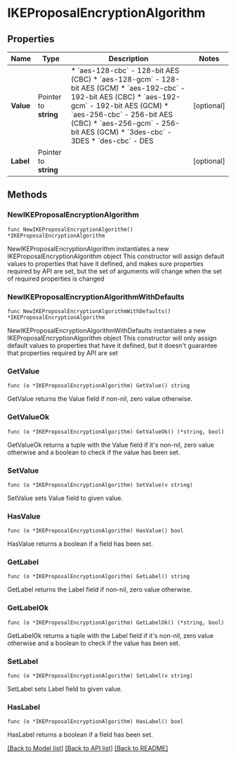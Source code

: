 # IKEProposalEncryptionAlgorithm

## Properties

Name | Type | Description | Notes
------------ | ------------- | ------------- | -------------
**Value** | Pointer to **string** | * &#x60;aes-128-cbc&#x60; - 128-bit AES (CBC) * &#x60;aes-128-gcm&#x60; - 128-bit AES (GCM) * &#x60;aes-192-cbc&#x60; - 192-bit AES (CBC) * &#x60;aes-192-gcm&#x60; - 192-bit AES (GCM) * &#x60;aes-256-cbc&#x60; - 256-bit AES (CBC) * &#x60;aes-256-gcm&#x60; - 256-bit AES (GCM) * &#x60;3des-cbc&#x60; - 3DES * &#x60;des-cbc&#x60; - DES | [optional] 
**Label** | Pointer to **string** |  | [optional] 

## Methods

### NewIKEProposalEncryptionAlgorithm

`func NewIKEProposalEncryptionAlgorithm() *IKEProposalEncryptionAlgorithm`

NewIKEProposalEncryptionAlgorithm instantiates a new IKEProposalEncryptionAlgorithm object
This constructor will assign default values to properties that have it defined,
and makes sure properties required by API are set, but the set of arguments
will change when the set of required properties is changed

### NewIKEProposalEncryptionAlgorithmWithDefaults

`func NewIKEProposalEncryptionAlgorithmWithDefaults() *IKEProposalEncryptionAlgorithm`

NewIKEProposalEncryptionAlgorithmWithDefaults instantiates a new IKEProposalEncryptionAlgorithm object
This constructor will only assign default values to properties that have it defined,
but it doesn't guarantee that properties required by API are set

### GetValue

`func (o *IKEProposalEncryptionAlgorithm) GetValue() string`

GetValue returns the Value field if non-nil, zero value otherwise.

### GetValueOk

`func (o *IKEProposalEncryptionAlgorithm) GetValueOk() (*string, bool)`

GetValueOk returns a tuple with the Value field if it's non-nil, zero value otherwise
and a boolean to check if the value has been set.

### SetValue

`func (o *IKEProposalEncryptionAlgorithm) SetValue(v string)`

SetValue sets Value field to given value.

### HasValue

`func (o *IKEProposalEncryptionAlgorithm) HasValue() bool`

HasValue returns a boolean if a field has been set.

### GetLabel

`func (o *IKEProposalEncryptionAlgorithm) GetLabel() string`

GetLabel returns the Label field if non-nil, zero value otherwise.

### GetLabelOk

`func (o *IKEProposalEncryptionAlgorithm) GetLabelOk() (*string, bool)`

GetLabelOk returns a tuple with the Label field if it's non-nil, zero value otherwise
and a boolean to check if the value has been set.

### SetLabel

`func (o *IKEProposalEncryptionAlgorithm) SetLabel(v string)`

SetLabel sets Label field to given value.

### HasLabel

`func (o *IKEProposalEncryptionAlgorithm) HasLabel() bool`

HasLabel returns a boolean if a field has been set.


[[Back to Model list]](../README.md#documentation-for-models) [[Back to API list]](../README.md#documentation-for-api-endpoints) [[Back to README]](../README.md)


